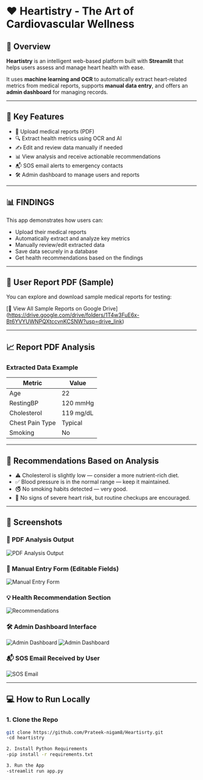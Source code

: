# ❤️ Heartistry - The Art of Cardiovascular Wellness

## 🧠 Overview

**Heartistry** is an intelligent web-based platform built with **Streamlit** that helps users assess and manage heart health with ease.

It uses **machine learning and OCR** to automatically extract heart-related metrics from medical reports, supports **manual data entry**, and offers an **admin dashboard** for managing records.

---

## 🚀 Key Features

- 📄 Upload medical reports (PDF)
- 🔍 Extract health metrics using OCR and AI
- ✍️ Edit and review data manually if needed
- 📊 View analysis and receive actionable recommendations
- 📬 SOS email alerts to emergency contacts
- 🛠️ Admin dashboard to manage users and reports

---

## 📊 FINDINGS

This app demonstrates how users can:
- Upload their medical reports
- Automatically extract and analyze key metrics
- Manually review/edit extracted data
- Save data securely in a database
- Get health recommendations based on the findings

---

## 📂 User Report PDF (Sample)

You can explore and download sample medical reports for testing:

[📂 View All Sample Reports on Google Drive] (https://drive.google.com/drive/folders/1T4w3FuE6x-Bt6YVYUWNPQXtccvnKCSNW?usp=drive_link)

---

## 📈 Report PDF Analysis

### Extracted Data Example

| Metric            | Value     |
|-------------------|-----------|
| Age               | 22        |
| RestingBP         | 120 mmHg  |
| Cholesterol       | 119 mg/dL |
| Chest Pain Type   | Typical   |
| Smoking           | No        |

---

## 📌 Recommendations Based on Analysis

- ⚠️ Cholesterol is slightly low — consider a more nutrient-rich diet.
- ✅ Blood pressure is in the normal range — keep it maintained.
- 🚭 No smoking habits detected — very good.
- 🧠 No signs of severe heart risk, but routine checkups are encouraged.

---

## 📸 Screenshots



### 📄 PDF Analysis Output
![PDF Analysis Output](screenshots/analysis.png)

### 📝 Manual Entry Form (Editable Fields)
![Manual Entry Form](screenshots/form.png)

### 💡 Health Recommendation Section
![Recommendations](screenshots/recom.png)

### 🛠️ Admin Dashboard Interface
![Admin Dashboard](screenshots/admin1.png)
![Admin Dashboard](screenshots/admin2.png)

### 📬 SOS Email Received by User
![SOS Email](screenshots/email.png)

---

## 💻 How to Run Locally

### 1. Clone the Repo
```bash
git clone https://github.com/Prateek-nigam8/Heartisrty.git
-cd heartistry

2. Install Python Requirements
-pip install -r requirements.txt

3. Run the App
-streamlit run app.py
